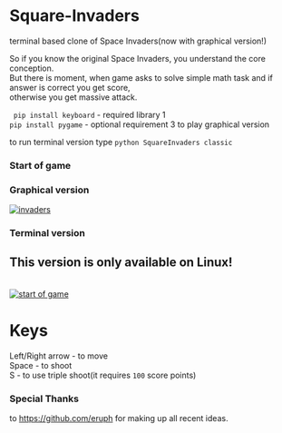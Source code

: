 # Square-Invaders
terminal based clone of Space Invaders(now with graphical version!)

So if you know the original Space Invaders, you understand the core conception.<br>
But there is moment, when game asks to solve simple math task and if answer is correct you get score,<br>
otherwise you get massive attack.

``` pip install keyboard``` - required library 1<br>
``` pip install pygame ``` - optional requirement 3 to play graphical version<br>

to run terminal version type ```python SquareInvaders classic```

### Start of game

### Graphical version
<a href="https://ibb.co/rfbWwGs"><img src="https://i.ibb.co/7Ng91J4/invaders.jpg" alt="invaders" border="0"></a><br />

### Terminal version
<h2>This version is only available on Linux!</h2><br>
<a href="https://imgbb.com/"><img src="https://i.ibb.co/wN9s0LK/SQ1.png" alt="start of game" border="0"></a>

# Keys
Left/Right arrow - to move<br>
Space - to shoot<br>
S - to use triple shoot(it requires ```100``` score points)<br>

### Special Thanks
to https://github.com/eruph for making up all recent ideas.
